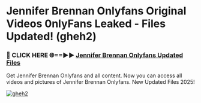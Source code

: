 # Jennifer Brennan Onlyfans Original Videos 0nlyFans Leaked - Files Updated! (gheh2)

<h3>🔴 CLICK HERE 🌐==►► <a href="https://tinyurl.com/ms9xzufz" rel="nofollow">Jennifer Brennan Onlyfans Updated Files</a></h3>

Get Jennifer Brennan Onlyfans and all content. Now you can access all videos and pictures of Jennifer Brennan Onlyfans. New Updated Files 2025!

[![gheh2](https://i.imgur.com/ppqm5kG.gif)](https://tinyurl.com/ms9xzufz)
